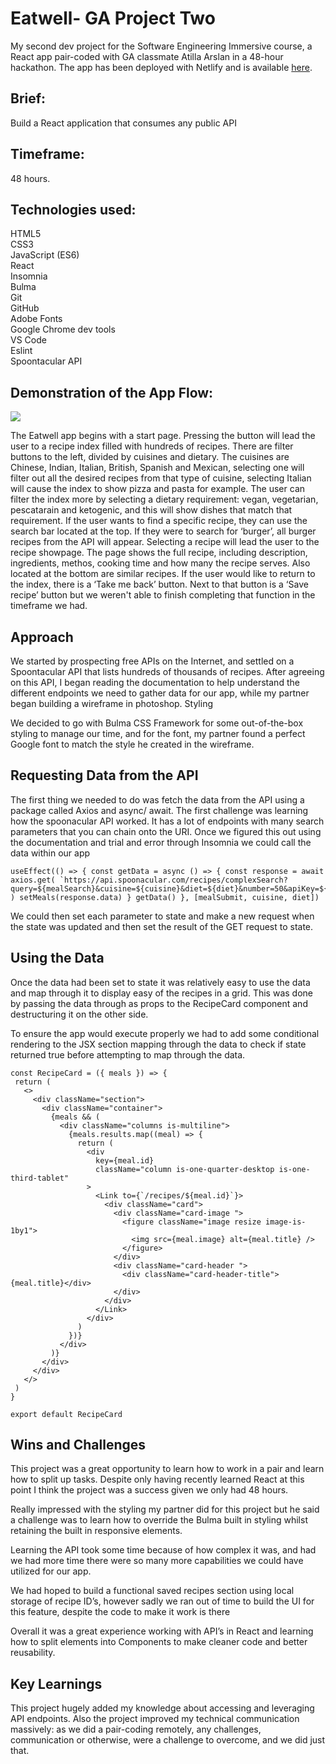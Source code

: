 <h1> Eatwell- GA Project Two </h1>

My second dev project for the Software Engineering Immersive course, a React app pair-coded with GA classmate Atilla Arslan in a 48-hour hackathon.
The app has been deployed with Netlify and is available [here](https://eatwellapp.netlify.app/).

<h2> Brief: </h2>

Build a React application that consumes any public API

<h2> Timeframe: </h2>

48 hours.

<h2> Technologies used: </h2>

HTML5 <br>
CSS3 <br>
JavaScript (ES6) <br>
React <br>
Insomnia <br>
Bulma <br>
Git <br>
GitHub <br>
Adobe Fonts <br>
Google Chrome dev tools <br>
VS Code <br>
Eslint <br>
Spoontacular API <br>

<h2> Demonstration of the App Flow: </h2>

<img src= "https://media.giphy.com/media/55Rn72lkQNVK8ddATn/giphy.gif"  />

The Eatwell app begins with a start page. Pressing the button will lead the user to a recipe index filled with hundreds of recipes. There are filter buttons to the left, divided by cuisines and dietary. The cuisines are Chinese, Indian, Italian, British, Spanish and Mexican, selecting one will filter out all the desired recipes from that type of cuisine, selecting Italian will cause the index to show pizza and pasta for example. The user can filter the index more by selecting a dietary requirement: vegan, vegetarian, pescatarain and ketogenic, and this will show dishes that match that requirement. If the user wants to find a specific recipe, they can use the search bar located at the top. If they were to search for ‘burger’, all burger recipes from the API will appear. Selecting a recipe will lead the user to the recipe showpage. The page shows the full recipe, including description, ingredients, methos, cooking time and how many the recipe serves. Also located at the bottom are similar recipes. If the user would like to return to the index, there is a ‘Take me back’ button. Next to that button is a ‘Save recipe’ button but we weren't able to finish completing that function in the timeframe we had.

<h2>Approach</h2>

We started by prospecting free APIs on the Internet, and settled on a Spoontacular API that lists hundreds of thousands of recipes. After agreeing on this API, I began reading the documentation to help understand the different endpoints we need to gather data for our app, while my partner began building a wireframe in photoshop.
Styling

We decided to go with Bulma CSS Framework for some out-of-the-box styling to manage our time, and for the font, my partner found a perfect Google font to match the style he created in the wireframe. 

<h2> Requesting Data from the API </h2>

The first thing we needed to do was fetch the data from the API using a package called Axios and async/ await. The first challenge was learning how the spoonacular API worked. It has a lot of endpoints with many search parameters that you can chain onto the URI. Once we figured this out using the documentation and trial and error through Insomnia we could call the data within our app
```
useEffect(() => { const getData = async () => { const response = await axios.get( `https://api.spoonacular.com/recipes/complexSearch?query=${mealSearch}&cuisine=${cuisine}&diet=${diet}&number=50&apiKey=${key}` ) setMeals(response.data) } getData() }, [mealSubmit, cuisine, diet])
```

We could then set each parameter to state and make a new request when the state was updated and then set the result of the GET request to state.

<h2> Using the Data</h2>

Once the data had been set to state it was relatively easy to use the data and map through it to display easy of the recipes in a grid. This was done by passing the data through as props to the RecipeCard component and destructuring it on the other side.

To ensure the app would execute properly we had to add some conditional rendering to the JSX section mapping through the data to check if state returned true before attempting to map through the data.
```
const RecipeCard = ({ meals }) => {
 return (
   <>
     <div className="section">
       <div className="container">
         {meals && (
           <div className="columns is-multiline">
             {meals.results.map((meal) => {
               return (
                 <div
                   key={meal.id}
                   className="column is-one-quarter-desktop is-one-third-tablet"
                 >
                   <Link to={`/recipes/${meal.id}`}>
                     <div className="card">
                       <div className="card-image ">
                         <figure className="image resize image-is-1by1">
                           <img src={meal.image} alt={meal.title} />
                         </figure>
                       </div>
                       <div className="card-header ">
                         <div className="card-header-title">{meal.title}</div>
                       </div>
                     </div>
                   </Link>
                 </div>
               )
             })}
           </div>
         )}
       </div>
     </div>
   </>
 )
}
 
export default RecipeCard
```
<h2>Wins and Challenges</h2>

This project was a great opportunity to learn how to work in a pair and learn how to split up tasks. Despite only having recently learned React at this point I think the project was a success given we only had 48 hours.

Really impressed with the styling my partner did for this project but he said a challenge was to learn how to override the Bulma built in styling whilst retaining the built in responsive elements.

Learning the API took some time because of how complex it was, and had we had more time there were so many more capabilities we could have utilized for our app.

We had hoped to build a functional saved recipes section using local storage of recipe ID’s, however sadly we ran out of time to build the UI for this feature, despite the code to make it work is there

Overall it was a great experience working with API’s in React and learning how to split elements into Components to make cleaner code and better reusability.

<h2>Key Learnings</h2>

This project hugely added my knowledge about accessing and leveraging API endpoints. Also the project improved my technical communication massively: as we did a pair-coding remotely, any challenges, communication or otherwise, were a challenge to overcome, and we did just that.

